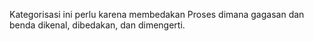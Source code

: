 Kategorisasi ini perlu karena membedakan 
Proses dimana gagasan dan benda dikenal, dibedakan, dan dimengerti.